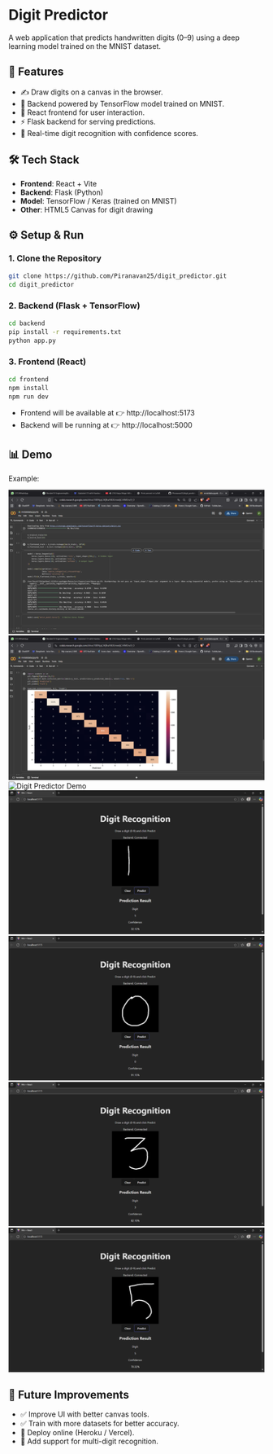 # Digit Predictor

A web application that predicts handwritten digits (0–9) using a deep learning model trained on the MNIST dataset.

## 🚀 Features

- ✍️ Draw digits on a canvas in the browser.
- 🤖 Backend powered by TensorFlow model trained on MNIST.
- 🔗 React frontend for user interaction.
- ⚡ Flask backend for serving predictions.
- 🎯 Real-time digit recognition with confidence scores.

## 🛠️ Tech Stack

- **Frontend**: React + Vite
- **Backend**: Flask (Python)
- **Model**: TensorFlow / Keras (trained on MNIST)
- **Other**: HTML5 Canvas for digit drawing

## ⚙️ Setup & Run

### 1. Clone the Repository
```bash
git clone https://github.com/Piranavan25/digit_predictor.git
cd digit_predictor
```

### 2. Backend (Flask + TensorFlow)
```bash
cd backend
pip install -r requirements.txt
python app.py
```

### 3. Frontend (React)
```bash
cd frontend
npm install
npm run dev
```

- Frontend will be available at 👉 http://localhost:5173
- Backend will be running at 👉 http://localhost:5000

## 📊 Demo



Example:

![Digit Predictor Demo](demo/model_acccuracy.png)
![Digit Predictor Demo](demo/confusion_matrix.png)
![Digit Predictor Demo](demo/frontend.png)
![Digit Predictor Demo](demo/prediction_1.png)
![Digit Predictor Demo](demo/prediction_2.png)
![Digit Predictor Demo](demo/prediction_3.png)
![Digit Predictor Demo](demo/prediction_4.png)


## 📖 Future Improvements

- ✅ Improve UI with better canvas tools.
- ✅ Train with more datasets for better accuracy.
- 🔲 Deploy online (Heroku / Vercel).
- 🔲 Add support for multi-digit recognition.





